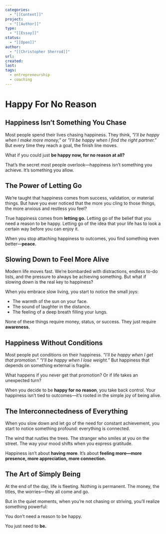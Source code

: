 ```yaml
---
categories:
  - "[[Content]]"
project:
  - "[[Author]]"
type:
  - "[[Essay]]"
status:
  - "[[Open]]"
author:
  - "[[Christopher Sherrod]]"
url: 
created:
last:
tags:
  - entrepreneurship
  - coaching
---
```

# **Happy For No Reason**  

## **Happiness Isn’t Something You Chase**  

Most people spend their lives chasing happiness. They think, *"I'll be happy when I make more money,"* or *"I'll be happy when I find the right partner."* But every time they reach a goal, the finish line moves.  

What if you could just **be happy now, for no reason at all?**  

That’s the secret most people overlook—happiness isn’t something you achieve. It’s something you allow.  

## **The Power of Letting Go**  

We’re taught that happiness comes from success, validation, or material things. But have you ever noticed that the more you cling to those things, the more anxious and restless you feel?  

True happiness comes from **letting go.** Letting go of the belief that you need a reason to be happy. Letting go of the idea that your life has to look a certain way before you can enjoy it.  

When you stop attaching happiness to outcomes, you find something even better—**peace.**  

## **Slowing Down to Feel More Alive**  

Modern life moves fast. We’re bombarded with distractions, endless to-do lists, and the pressure to always be achieving something. But what if slowing down is the real key to happiness?  

When you embrace slow living, you start to notice the small joys:  

- The warmth of the sun on your face.  
- The sound of laughter in the distance.  
- The feeling of a deep breath filling your lungs.  

None of these things require money, status, or success. They just require **awareness.**  

## **Happiness Without Conditions**  

Most people put conditions on their happiness. *“I’ll be happy when I get that promotion.”* *“I’ll be happy when I lose weight.”* But happiness that depends on something external is fragile.  

What happens if you never get that promotion? Or if life takes an unexpected turn?  

When you decide to be **happy for no reason**, you take back control. Your happiness isn’t tied to outcomes—it’s rooted in the simple joy of being alive.  

## **The Interconnectedness of Everything**  

When you slow down and let go of the need for constant achievement, you start to notice something profound: everything is connected.  

The wind that rustles the trees. The stranger who smiles at you on the street. The way your mood shifts when you express gratitude.  

Happiness isn’t about **having more**. It’s about **feeling more—more presence, more appreciation, more connection.**  

## **The Art of Simply Being**  

At the end of the day, life is fleeting. Nothing is permanent. The money, the titles, the worries—they all come and go.  

But in the quiet moments, when you’re not chasing or striving, you’ll realize something powerful:  

You don’t need a reason to be happy.  

You just need to **be.**